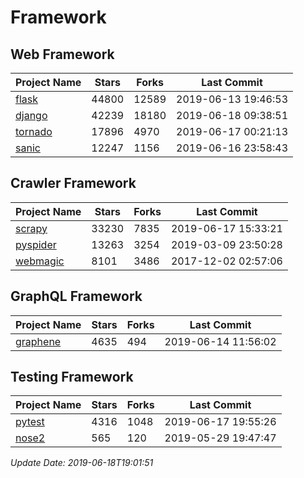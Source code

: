 # Framework

## Web Framework

| Project Name | Stars | Forks | Last Commit |
| ------------ | ----- | ----- | ----------- |
| [flask](https://github.com/pallets/flask) | 44800 | 12589 | 2019-06-13 19:46:53 |
| [django](https://github.com/django/django) | 42239 | 18180 | 2019-06-18 09:38:51 |
| [tornado](https://github.com/tornadoweb/tornado) | 17896 | 4970 | 2019-06-17 00:21:13 |
| [sanic](https://github.com/huge-success/sanic) | 12247 | 1156 | 2019-06-16 23:58:43 |

## Crawler Framework

| Project Name | Stars | Forks | Last Commit |
| ------------ | ----- | ----- | ----------- |
| [scrapy](https://github.com/scrapy/scrapy) | 33230 | 7835 | 2019-06-17 15:33:21 |
| [pyspider](https://github.com/binux/pyspider) | 13263 | 3254 | 2019-03-09 23:50:28 |
| [webmagic](https://github.com/code4craft/webmagic) | 8101 | 3486 | 2017-12-02 02:57:06 |

## GraphQL Framework

| Project Name | Stars | Forks | Last Commit |
| ------------ | ----- | ----- | ----------- |
| [graphene](https://github.com/graphql-python/graphene) | 4635 | 494 | 2019-06-14 11:56:02 |

## Testing Framework

| Project Name | Stars | Forks | Last Commit |
| ------------ | ----- | ----- | ----------- |
| [pytest](https://github.com/pytest-dev/pytest) | 4316 | 1048 | 2019-06-17 19:55:26 |
| [nose2](https://github.com/nose-devs/nose2) | 565 | 120 | 2019-05-29 19:47:47 |

*Update Date: 2019-06-18T19:01:51*